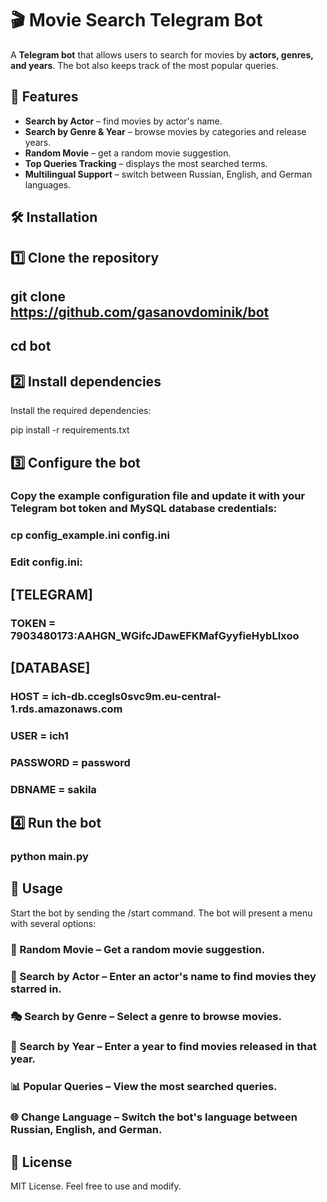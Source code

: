# 🎬 Movie Search Telegram Bot

A **Telegram bot** that allows users to search for movies by **actors, genres, and years**. The bot also keeps track of the most popular queries.

## 🚀 Features

- **Search by Actor** – find movies by actor's name.
- **Search by Genre & Year** – browse movies by categories and release years.
- **Random Movie** – get a random movie suggestion.
- **Top Queries Tracking** – displays the most searched terms.
- **Multilingual Support** – switch between Russian, English, and German languages.

## 🛠️ Installation

## 1️⃣ Clone the repository

## git clone https://github.com/gasanovdominik/bot
## cd bot

## 2️⃣ Install dependencies
Install the required dependencies:


pip install -r requirements.txt
## 3️⃣ Configure the bot
### Copy the example configuration file and update it with your Telegram bot token and MySQL database credentials:
### cp config_example.ini config.ini
### Edit config.ini:


## [TELEGRAM]
### TOKEN = 7903480173:AAHGN_WGifcJDawEFKMafGyyfieHybLIxoo

## [DATABASE]
### HOST = ich-db.ccegls0svc9m.eu-central-1.rds.amazonaws.com
### USER = ich1
### PASSWORD = password
### DBNAME = sakila

## 4️⃣ Run the bot

### python main.py

## 📌 Usage
Start the bot by sending the /start command. The bot will present a menu with several options:

### 🎲 Random Movie – Get a random movie suggestion.
### 🔎 Search by Actor – Enter an actor's name to find movies they starred in.
### 🎭 Search by Genre – Select a genre to browse movies.
### 📅 Search by Year – Enter a year to find movies released in that year.
### 📊 Popular Queries – View the most searched queries.
### 🌐 Change Language – Switch the bot's language between Russian, English, and German.
## 📄 License
MIT License. Feel free to use and modify.
